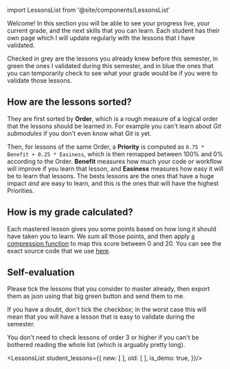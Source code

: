 import LessonsList from '@site/components/LessonsList'

Welcome! In this section you will be able to see your progress live, your current grade, and the next skills that you can learn. Each student has their own page which I will update regularly with the lessons that I have validated.

Checked in grey are the lessons you already knew before this semester, in green the ones I validated during this semester, and in blue the ones that you can temporarily check to see what your grade would be if you were to validate those lessons.

## How are the lessons sorted?

They are first sorted by **Order**, which is a rough measure of a logical order that the lessons should be learned in. For example you can't learn about *Git submodules* if you don't even know what *Git* is yet.

Then, for lessons of the same Order, a **Priority** is computed as `0.75 * Benefit + 0.25 * Easiness`, which is then remapped between 100% and 0% according to the Order. **Benefit** measures how much your code or workflow will improve if you learn that lesson, and **Easiness** measures how easy it will be to learn that lessons. The bests lessons are the ones that have a huge impact *and* are easy to learn, and this is the ones that will have the highest Priorities.

## How is my grade calculated?

Each mastered lesson gives you some points based on how long it should have taken you to learn. We sum all those points, and then apply [a compression function](https://www.desmos.com/calculator/6gmdt6tfmf) to map this score between 0 and 20. You can see the exact source code that we use [here](https://github.com/JulesFouchy/Teaching-Toolbox/blob/main/grader/grader.js).

## Self-evaluation

Please tick the lessons that you consider to master already, then export them as json using that big green button and send them to me.

If you have a doubt, don't tick the checkbox; in the worst case this will mean that you will have a lesson that is easy to validate during the semester.

You don't need to check lessons of order 3 or higher if you can't be bothered reading the whole list (which is arguably pretty long).

<LessonsList student_lessons={{
    new: [
    ],
    old: [
    ],
    is_demo: true,
}}/>